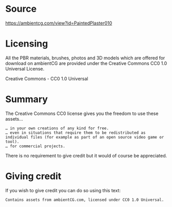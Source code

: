 # Source

https://ambientcg.com/view?id=PaintedPlaster010

# Licensing

All the PBR materials, brushes, photos and 3D models which are offered for download on ambientCG are provided under the Creative Commons CC0 1.0 Universal License.

Creative Commons - CC0 1.0 Universal

# Summary

The Creative Commons CC0 license gives you the freedom to use these assets…

    … in your own creations of any kind for free.
    … even in situations that require them to be redistributed as individual files (for example as part of an open source video game or tool).
    … for commercial projects.

There is no requirement to give credit but it would of course be appreciated.

# Giving credit

If you wish to give credit you can do so using this text:

```
Contains assets from ambientCG.com, licensed under CC0 1.0 Universal.
```
